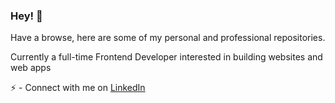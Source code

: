 ### Hey! :wave:

Have a browse, here are some of my personal and professional repositories.

Currently a full-time Frontend Developer interested in building websites and web apps

:zap: - Connect with me on [LinkedIn](https://www.linkedin.com/in/oboysal/)
